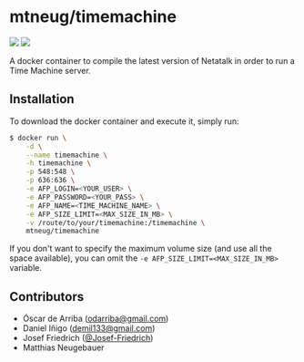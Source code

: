 # mtneug/timemachine

[![](https://images.microbadger.com/badges/version/mtneug/timemachine.svg)](https://hub.docker.com/r/mtneug/timemachine/) [![](https://images.microbadger.com/badges/image/mtneug/timemachine.svg)](http://microbadger.com/images/mtneug/timemachine)

A docker container to compile the latest version of Netatalk in order to run a Time Machine server.

## Installation

To download the docker container and execute it, simply run:

```sh
$ docker run \
    -d \
    --name timemachine \
    -h timemachine \
    -p 548:548 \
    -p 636:636 \
    -e AFP_LOGIN=<YOUR_USER> \
    -e AFP_PASSWORD=<YOUR_PASS> \
    -e AFP_NAME=<TIME_MACHINE_NAME> \
    -e AFP_SIZE_LIMIT=<MAX_SIZE_IN_MB> \
    -v /route/to/your/timemachine:/timemachine \
    mtneug/timemachine
```

If you don't want to specify the maximum volume size (and use all the space available), you can omit the `-e AFP_SIZE_LIMIT=<MAX_SIZE_IN_MB>` variable.

## Contributors

* Óscar de Arriba (odarriba@gmail.com)
* Daniel Iñigo (demil133@gmail.com)
* Josef Friedrich ([@Josef-Friedrich](https://github.com/Josef-Friedrich))
* Matthias Neugebauer
